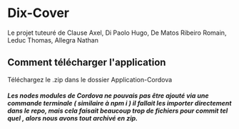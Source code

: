 # Dix-Cover
Le projet tuteuré de Clause Axel, Di Paolo Hugo, De Matos Ribeiro Romain, Leduc Thomas, Allegra Nathan

## Comment télécharger l'application
Téléchargez le .zip dans le dossier Application-Cordova
##### Les nodes modules de Cordova ne pouvais pas être ajouté via une commande terminale ( similaire à npm i ) il fallait les importer directement dans le repo, mais cela faisait beaucoup trop de fichiers pour commit tel quel , alors nous avons tout archivé en zip.

